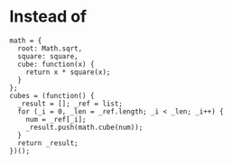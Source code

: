 # Instead of

    math = {
      root: Math.sqrt,
      square: square,
      cube: function(x) {
        return x * square(x);
      }
    };
    cubes = (function() {
      _result = []; _ref = list;
      for (_i = 0, _len = _ref.length; _i < _len; _i++) {
        num = _ref[_i];
        _result.push(math.cube(num));
      }
      return _result;
    })();